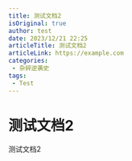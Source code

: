 ```yaml
---
title: 测试文档2
isOriginal: true
author: test
date: 2023/12/21 22:25
articleTitle: 测试文档2
articleLink: https://example.com
categories:
 - 杂碎逆袭史
tags:
 - Test
---
```


# 测试文档2

测试文档2
